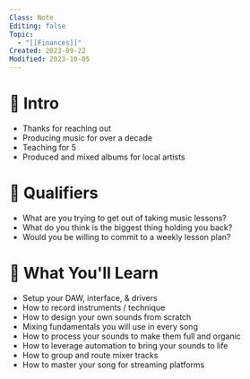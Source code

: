 ```yaml
---
Class: Note
Editing: false
Topic:
  - "[[Finances]]"
Created: 2023-09-22
Modified: 2023-10-05
---
```


# 👋 Intro

- Thanks for reaching out
- Producing music for over a decade
- Teaching for 5
- Produced and mixed albums for local artists

# 🔎 Qualifiers

- What are you trying to get out of taking music lessons?
- What do you think is the biggest thing holding you back?
- Would you be willing to commit to a weekly lesson plan?

# 🧠 What You'll Learn

- Setup your DAW, interface, & drivers
- How to record instruments / technique
- How to design your own sounds from scratch
- Mixing fundamentals you will use in every song
- How to process your sounds to make them full and organic
- How to leverage automation to bring your sounds to life
- How to group and route mixer tracks
- How to master your song for streaming platforms
